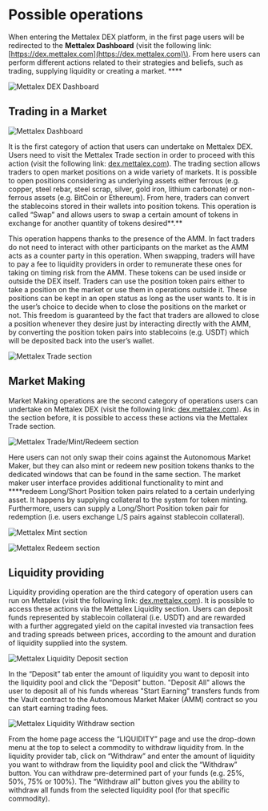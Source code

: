 # Possible operations

When entering the Mettalex DEX platform, in the first page users will be redirected to the **Mettalex Dashboard** \(visit the following link: [https://dex.mettalex.com](https://dex.mettalex.com)\). From here users can perform different actions related to their strategies and beliefs, such as trading, supplying liquidity or creating a market.    ****

![Mettalex DEX Dashboard](.gitbook/assets/image.png)

## **Trading in a Market**

![Mettalex Dashboard](.gitbook/assets/schermata-2020-12-17-alle-15.59.02-2-.png)

It is the first category of action that users can undertake on Mettalex DEX. Users need to visit the Mettalex Trade section in order to proceed with this action \(visit the following link: [dex.mettalex.com](http://dex.mettalex.com)\). The trading section allows traders to open market positions on a wide variety of  markets. It is possible to open positions considering as underlying assets either ferrous \(e.g. copper, steel rebar, steel scrap, silver, gold iron, lithium carbonate\) or non-ferrous assets \(e.g. BitCoin or Ethereum\). From here, traders can convert the stablecoins stored in their wallets into position tokens. This operation is called “Swap” and allows users to swap a certain amount of tokens in exchange for another quantity of tokens desired**.**

This operation happens thanks to the presence of the AMM. In fact traders do not need to interact with other participants on the market as the AMM acts as a counter party in this operation. When swapping, traders will have to pay a fee to liquidity providers in order to remunerate these ones for taking on timing risk from the AMM.  These tokens can be used inside or outside the DEX itself. Traders can use the position token pairs either to take a position on the market or use them in operations outside it. These positions can be kept in an open status as long as the user wants to. It is in the user’s choice to decide when to close the positions on the market or not. This freedom is guaranteed by the fact that traders are allowed to close a position whenever they desire just by interacting directly with the AMM, by converting the position token pairs into stablecoins \(e.g. USDT\) which will be deposited back into the user’s wallet.

![Mettalex Trade section](.gitbook/assets/trade.png)

## **Market Making**

Market Making operations are the second category of operations users can undertake on Mettalex DEX \(visit the following link: [dex.mettalex.com](http://dex.mettalex.com)\). As in the section before, it is possible to access these actions via the Mettalex Trade section.

![Mettalex Trade/Mint/Redeem section](.gitbook/assets/schermata-2020-12-17-alle-15.56.32-2-.png)

Here users can not only swap their coins against the Autonomous Market Maker, but they can also mint or redeem new position tokens thanks to the dedicated windows that can be found in the same section. The market maker user interface provides additional functionality to mint and ****redeem Long/Short Position token pairs related to a certain underlying asset. It happens by supplying collateral to the system for token minting. Furthermore, users can supply a Long/Short Position token pair for redemption \(i.e. users exchange L/S pairs against stablecoin collateral\).

![Mettalex Mint section](.gitbook/assets/mint.png)

![Mettalex Redeem section](.gitbook/assets/redeem.png)

## Liquidity providing

Liquidity providing operation are the third category of operation users can run on Mettalex \(visit the following link: [dex.mettalex.com](http://dex.mettalex.com)\). It is possible to access these actions via the Mettalex Liquidity section. Users can deposit funds represented by stablecoin collateral \(i.e. USDT\) and are rewarded with a further aggregated yield on the capital invested via transaction fees and trading spreads between prices, according to the amount and duration of liquidity supplied into the system.

![Mettalex Liquidity Deposit section](.gitbook/assets/liquidity.png)

In the “Deposit” tab enter the amount of liquidity you want to deposit into the liquidity pool and click the “Deposit” button. "Deposit All" allows the user to deposit all of his funds whereas "Start Earning" transfers funds from the Vault contract to the Autonomous Market Maker \(AMM\) contract so you can start earning trading fees.  

![Mettalex Liquidity Withdraw section](.gitbook/assets/withdraw.png)

From the home page access the “LIQUIDITY” page and use the drop-down menu at the top to select a commodity to withdraw liquidity from. In the liquidity provider tab, click on “Withdraw” and enter the amount of liquidity you want to withdraw from the liquidity pool and click the “Withdraw” button. You can withdraw pre-determined part of your funds \(e.g. 25%, 50%, 75% or 100%\). The “Withdraw all” button gives you the ability to withdraw all funds from the selected liquidity pool \(for that specific commodity\).

